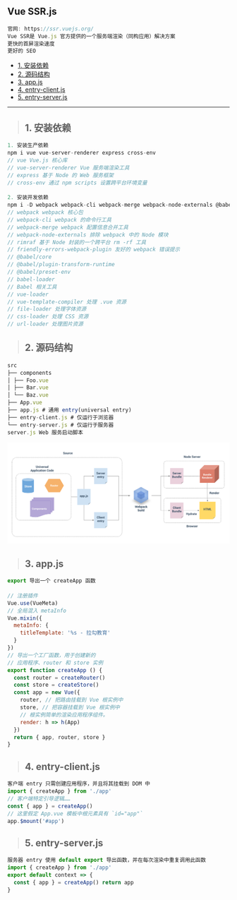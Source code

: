 ## Vue SSR.js
```js
官网: https://ssr.vuejs.org/
Vue SSR是 Vue.js 官方提供的一个服务端渲染（同构应用）解决方案
更快的首屏渲染速度
更好的 SEO
```
- [1. 安装依赖](#1)
- [2. 源码结构](#2)
- [3. app.js](#3)
- [4. entry-client.js](#4)
- [5. entry-server.js](#5)

--------

><h2 id='1'>1. 安装依赖</h2>
```js
1. 安装生产依赖
npm i vue vue-server-renderer express cross-env
// vue Vue.js 核心库
// vue-server-renderer Vue 服务端渲染工具
// express 基于 Node 的 Web 服务框架
// cross-env 通过 npm scripts 设置跨平台环境变量

2. 安装开发依赖
npm i -D webpack webpack-cli webpack-merge webpack-node-externals @babel/core @babel/plugin-transform-runtime @babel/preset-env babel-loader css-loader url- loader file-loader rimraf vue-loader vue-template-compiler friendly-errors- webpack-plugin
// webpack webpack 核心包
// webpack-cli webpack 的命令行工具
// webpack-merge webpack 配置信息合并工具
// webpack-node-externals 排除 webpack 中的 Node 模块
// rimraf 基于 Node 封装的一个跨平台 rm -rf 工具
// friendly-errors-webpack-plugin 友好的 webpack 错误提示
// @babel/core
// @babel/plugin-transform-runtime
// @babel/preset-env
// babel-loader
// Babel 相关工具
// vue-loader
// vue-template-compiler 处理 .vue 资源
// file-loader 处理字体资源
// css-loader 处理 CSS 资源
// url-loader 处理图片资源
```

><h2 id='2'>2. 源码结构</h2>
```js
src 
├── components 
│ ├── Foo.vue 
│ ├── Bar.vue 
│ └── Baz.vue 
├── App.vue 
├── app.js # 通用 entry(universal entry) 
├── entry-client.js # 仅运行于浏览器 
└── entry-server.js # 仅运行于服务器
server.js Web 服务启动脚本
```
<img src='./img/vuessr.jpg'>

><h2 id='3'>3. app.js</h2>
```js
export 导出一个 createApp 函数 

// 注册插件
Vue.use(VueMeta)
// 全局混入 metaInfo
Vue.mixin({
  metaInfo: {
    titleTemplate: '%s - 拉勾教育'
  }
})
// 导出一个工厂函数，用于创建新的
// 应用程序、router 和 store 实例
export function createApp () {
  const router = createRouter()
  const store = createStore()
  const app = new Vue({
    router, // 把路由挂载到 Vue 根实例中
    store, // 把容器挂载到 Vue 根实例中
    // 根实例简单的渲染应用程序组件。
    render: h => h(App)
  })
  return { app, router, store }
}
```

><h2 id='4'>4. entry-client.js</h2>
```js
客户端 entry 只需创建应用程序，并且将其挂载到 DOM 中
import { createApp } from './app' 
// 客户端特定引导逻辑…… 
const { app } = createApp() 
// 这里假定 App.vue 模板中根元素具有 `id="app"` 
app.$mount('#app')
```
><h2 id='5'>5. entry-server.js</h2>
```js
服务器 entry 使用 default export 导出函数，并在每次渲染中重复调用此函数
import { createApp } from './app' 
export default context => { 
  const { app } = createApp() return app 
}
```